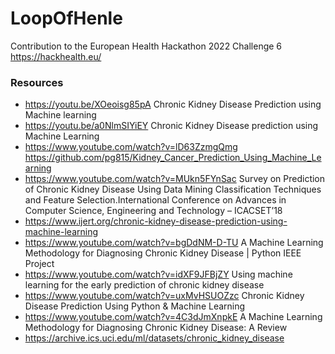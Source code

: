 # LoopOfHenle

Contribution to the European Health Hackathon 2022 Challenge 6 https://hackhealth.eu/

### Resources

* https://youtu.be/XOeoisg85pA Chronic Kidney Disease Prediction using Machine learning
* https://youtu.be/a0NlmSIYiEY Chronic Kidney Disease prediction using Machine Learning
* https://www.youtube.com/watch?v=lD63ZzmgQmg https://github.com/pg815/Kidney_Cancer_Prediction_Using_Machine_Learning
* https://www.youtube.com/watch?v=MUkn5FYnSac Survey on Prediction of Chronic Kidney Disease Using Data Mining Classification Techniques and Feature Selection.International Conference on Advances in Computer Science, Engineering and Technology – ICACSET’18
* https://www.ijert.org/chronic-kidney-disease-prediction-using-machine-learning
* https://www.youtube.com/watch?v=bgDdNM-D-TU A Machine Learning Methodology for Diagnosing Chronic Kidney Disease | Python IEEE Project
* https://www.youtube.com/watch?v=idXF9JFBjZY Using machine learning for the early prediction of chronic kidney disease
* https://www.youtube.com/watch?v=uxMvHSUOZzc Chronic Kidney Disease Prediction Using Python & Machine Learning
* https://www.youtube.com/watch?v=4C3dJmXnpkE A Machine Learning Methodology for Diagnosing Chronic Kidney Disease: A Review
* https://archive.ics.uci.edu/ml/datasets/chronic_kidney_disease
